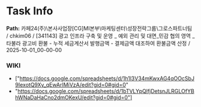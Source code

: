 # Task Info

**Path:** 카페24(주)\본사사업장\[CG]MI본부\마케팅센터\성장전략그룹\그로스파트너팀 / chkim06 / [341143] 광고 인프라 구축 및 운영 _ 예외 관리 및 대면_민감 협의 영역 _ 타불라 광고비 환불 - 누적 세금계산서 발행금액 - 결제금액 대조하여 환불금액 산정 / 2025-10-01_00-00-00

### WIKI
- ["https://docs.google.com/spreadsheets/d/1h1l3V34mKwxAG4qOOcSbJ9IexotQ9Xy_qEwArIMiVzA/edit?gid=0#gid=0"
- "https://docs.google.com/spreadsheets/d/1bTVLYpQlfjDetsnJLRGLOfYBhWNaDaHaCno2dmOKexU/edit?gid=0#gid=0"]

